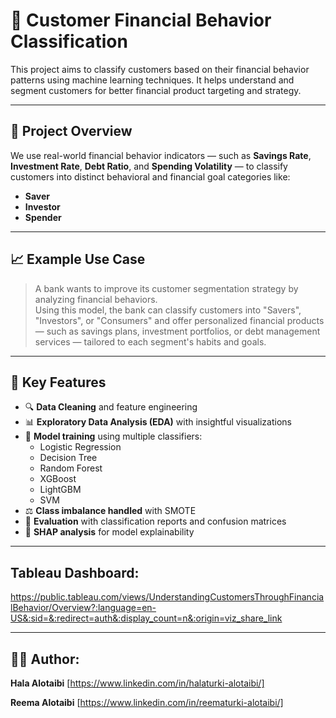 # 🧠 Customer Financial Behavior Classification

This project aims to classify customers based on their financial behavior patterns using machine learning techniques. It helps understand and segment customers for better financial product targeting and strategy.

---

## 📌 Project Overview

We use real-world financial behavior indicators — such as **Savings Rate**, **Investment Rate**, **Debt Ratio**, and **Spending Volatility** — to classify customers into distinct behavioral and financial goal categories like:

- **Saver**
- **Investor**
- **Spender**
  
---
## 📈 Example Use Case

> A bank wants to improve its customer segmentation strategy by analyzing financial behaviors.  
> Using this model, the bank can classify customers into "Savers", "Investors", or "Consumers" and offer personalized financial products — such as savings plans, investment portfolios, or debt management services — tailored to each segment's habits and goals.
---

## 🧪 Key Features

- 🔍 **Data Cleaning** and feature engineering
- 📊 **Exploratory Data Analysis (EDA)** with insightful visualizations
- 🧠 **Model training** using multiple classifiers:
  - Logistic Regression
  - Decision Tree
  - Random Forest
  - XGBoost
  - LightGBM
  - SVM
- ⚖️ **Class imbalance handled** with SMOTE
- 🧾 **Evaluation** with classification reports and confusion matrices
- 🧠 **SHAP analysis** for model explainability

---

## Tableau Dashboard: 
https://public.tableau.com/views/UnderstandingCustomersThroughFinancialBehavior/Overview?:language=en-US&:sid=&:redirect=auth&:display_count=n&:origin=viz_share_link

---
## 👩‍💻 Author:

**Hala Alotaibi** [https://www.linkedin.com/in/halaturki-alotaibi/]

**Reema Alotaibi** [https://www.linkedin.com/in/reematurki-alotaibi/]
